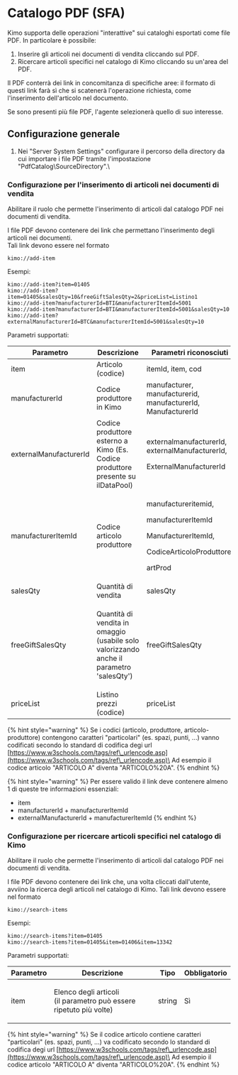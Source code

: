 # Catalogo PDF (SFA)

Kimo supporta delle operazioni "interattive" sui cataloghi esportati come file PDF. In particolare è possibile:

1. Inserire gli articoli nei documenti di vendita cliccando sul PDF.
2. Ricercare articoli specifici nel catalogo di Kimo cliccando su un'area del PDF.&#x20;

Il PDF conterrà dei link in concomitanza di specifiche aree: il formato di questi link farà sì che si scatenerà l'operazione richiesta, come l'inserimento dell'articolo nel documento.

Se sono presenti più file PDF, l'agente selezionerà quello di suo interesse.

## Configurazione generale

1. Nei "Server System Settings" configurare il percorso della directory da cui importare i file PDF tramite l'impostazione "PdfCatalog\SourceDirectory".\


### Configurazione per l'inserimento di articoli nei documenti di vendita

Abilitare il ruolo che permette l'inserimento di articoli dal catalogo PDF nei documenti di vendita.

I file PDF devono contenere dei link che permettano l'inserimento degli articoli nei documenti.\
Tali link devono essere nel formato

```http
kimo://add-item
```

Esempi:

```http
kimo://add-item?item=01405
kimo://add-item?item=01405&salesQty=10&freeGiftSalesQty=2&priceList=Listino1
kimo://add-item?manufacturerId=BTI&manufacturerItemId=5001
kimo://add-item?manufacturerId=BTI&manufacturerItemId=5001&salesQty=10
kimo://add-item?externalManufacturerId=BTC&manufacturerItemId=5001&salesQty=10
```

Parametri supportati:

| Parametro              | Descrizione                                                                                               | Parametri riconosciuti                                                                                                      | Tipo    |
| ---------------------- | --------------------------------------------------------------------------------------------------------- | --------------------------------------------------------------------------------------------------------------------------- | ------- |
| item                   | Articolo (codice)                                                                                         | itemId, item, cod                                                                                                           | string  |
| manufacturerId         | Codice produttore in Kimo                                                                                 | manufacturer, manufacturerid, manufacturerId, ManufacturerId                                                                | string  |
| externalManufacturerId | Codice produttore esterno a Kimo (Es. Codice produttore presente su ilDataPool)                           | <p>externalmanufacturerId,<br>externalManufacturerId,</p><p>ExternalManufacturerId</p>                                      | string  |
| manufacturerItemId     | Codice articolo produttore                                                                                | <p>manufactureritemid,</p><p>manufacturerItemId</p><p>ManufacturerItemId,</p><p>CodiceArticoloProduttore,</p><p>artProd</p> | string  |
| salesQty               | Quantità di vendita                                                                                       | salesQty                                                                                                                    | decimal |
| freeGiftSalesQty       | <p>Quantità di vendita in omaggio<br>(usabile solo valorizzando anche il parametro 'salesQty')</p><p></p> | freeGiftSalesQty                                                                                                            | decimal |
| priceList              | Listino prezzi (codice)                                                                                   | priceList                                                                                                                   | string  |

{% hint style="warning" %}
Se i codici (articolo, produttore, articolo-produttore) contengono caratteri "particolari" (es. spazi, punti, ...) vanno codificati secondo lo standard di codifica degi url [https://www.w3schools.com/tags/ref\_urlencode.asp](https://www.w3schools.com/tags/ref\_urlencode.asp)\
Ad esempio il codice articolo "ARTICOLO A" diventa "ARTICOLO%20A".
{% endhint %}

{% hint style="warning" %}
Per essere valido il link deve contenere almeno 1 di queste tre informazioni essenziali:

* item
* manufacturerId + manufacturerItemId
* externalManufacturerId + manufacturerItemId
{% endhint %}

### Configurazione per ricercare articoli specifici nel catalogo di Kimo

Abilitare il ruolo che permette l'inserimento di articoli dal catalogo PDF nei documenti di vendita.

I file PDF devono contenere dei link che, una volta cliccati dall'utente, avviino la ricerca degli articoli nel catalogo di Kimo. Tali link devono essere nel formato

```http
kimo://search-items
```

Esempi:

```http
kimo://search-items?item=01405
kimo://search-items?item=01405&item=01406&item=13342
```

Parametri supportati:

| Parametro | Descrizione                                                                   | Tipo   | Obbligatorio |
| --------- | ----------------------------------------------------------------------------- | ------ | ------------ |
| item      | <p>Elenco degli articoli <br>(il parametro può essere ripetuto più volte)</p> | string | Sì           |

{% hint style="warning" %}
Se il codice articolo contiene caratteri "particolari" (es. spazi, punti, ...) va codificato secondo lo standard di codifica degi url [https://www.w3schools.com/tags/ref\_urlencode.asp](https://www.w3schools.com/tags/ref\_urlencode.asp)\
Ad esempio il codice articolo "ARTICOLO A" diventa "ARTICOLO%20A".
{% endhint %}
